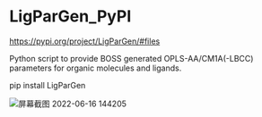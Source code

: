 # LigParGen_PyPI
https://pypi.org/project/LigParGen/#files

Python script to provide BOSS generated OPLS-AA/CM1A(-LBCC) parameters for organic molecules and ligands.

pip install LigParGen

![屏幕截图 2022-06-16 144205](https://user-images.githubusercontent.com/14272986/174008061-9ea4fb6e-a2b2-443a-afb9-24cd63aa3c4c.png)
